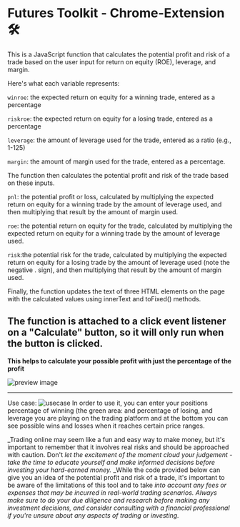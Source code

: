 # Futures Toolkit - Chrome-Extension 🛠

This is a JavaScript function that calculates the potential profit and risk of a trade based on the user input for return on equity (ROE), leverage, and margin.

Here's what each variable represents:

`winroe`: the expected return on equity for a winning trade, entered as a percentage

`riskroe`: the expected return on equity for a losing trade, entered as a percentage

`leverage`: the amount of leverage used for the trade, entered as a ratio (e.g., 1-125)

`margin`: the amount of margin used for the trade, entered as a percentage.

The function then calculates the potential profit and risk of the trade based on these inputs.


`pnl`: the potential profit or loss, calculated by multiplying the expected return on equity for a winning trade by the amount of leverage used, and then multiplying that result by the amount of margin used.

`roe`: the potential return on equity for the trade, calculated by multiplying the expected return on equity for a winning trade by the amount of leverage used.

`risk`:the potential risk for the trade, calculated by multiplying the expected return on equity for a losing trade by the amount of leverage used (note the negative .
sign), and then multiplying that result by the amount of margin used.

Finally, the function updates the text of three HTML elements on the page with the calculated values using innerText and toFixed() methods.

The function is attached to a click event listener on a "Calculate" button, so it will only run when the button is clicked.
---
__This helps to calculate your possible profit with just the percentage of the profit__

![preview image](https://i.imgur.com/GfKlR3i.png)

---
Use case:
![usecase](https://user-images.githubusercontent.com/62908937/224173616-635c8233-674c-4c8c-82f1-b64a3f995b3e.png)
In order to use it, you can enter your positions percentage of winning (the green area:  and percentage of losing, and leverage you are playing on the trading platform and at the bottom you can see possible wins and losses when it reaches certain price ranges.



_Trading online may seem like a fun and easy way to make money, but it's important to remember that it involves real risks and should be approached with caution. Don't _let the excitement of the moment cloud your judgement - take the time to educate yourself and make informed decisions before investing your hard-earned money._
_While the code provided below can give you an idea of the potential profit and risk of a trade, it's important to be aware of the limitations of this tool and to take _into account any fees or expenses that may be incurred in real-world trading scenarios. Always make sure to do your due diligence and research before making any_ _investment decisions, and consider consulting with a financial professional if you're unsure about any aspects of trading or investing._


